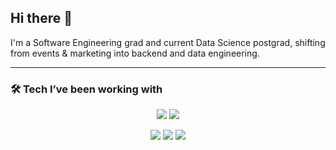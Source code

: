## Hi there 👋

I'm a Software Engineering grad and current Data Science postgrad, shifting from events & marketing into backend and data engineering.  

---
### 🛠️ Tech I’ve been working with

<p align="center">
  <img src="https://skillicons.dev/icons?i=python,cpp,dotnet,flask" />
  <img src="https://skillicons.dev/icons?i=git,github,figma,mysql" />
</p>

<p align="center">
  <img src="https://img.shields.io/badge/Azure-0078D4?style=for-the-badge&logo=microsoftazure&logoColor=white" />
  <img src="https://img.shields.io/badge/Snowflake-29B5E8?style=for-the-badge&logo=snowflake&logoColor=white" />
  <img src="https://img.shields.io/badge/Prefect-0A1E3F?style=for-the-badge&logo=prefect&logoColor=white" />
</p>


